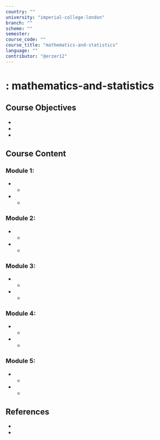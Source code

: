 ```yaml
---
country: ""
university: "imperial-college-london"
branch: ""
scheme: ""
semester: 
course_code: ""
course_title: "mathematics-and-statistics"
language: ""
contributor: "@erzer12"
---
```

# : mathematics-and-statistics

## Course Objectives
* 
* 
* 

## Course Content
### Module 1: 
* 
  - 
* 
  - 

### Module 2: 
* 
  - 
* 
  - 

### Module 3: 
* 
  - 
* 
  - 

### Module 4: 
* 
  - 
* 
  - 

### Module 5: 
* 
  - 
* 
  - 

## References
* 
* 
